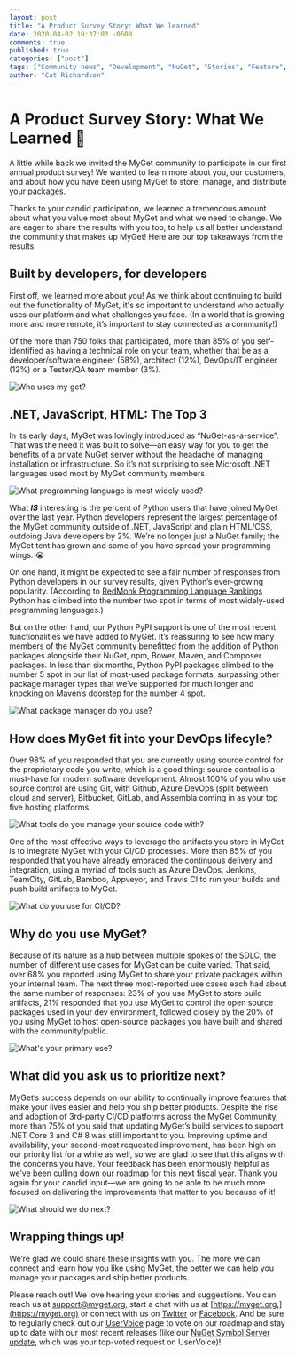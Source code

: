 ```yaml
---
layout: post
title: "A Product Survey Story: What We learned"
date: 2020-04-02 10:37:03 -0600
comments: true
published: true
categories: ["post"]
tags: ["Community news", "Development", "NuGet", "Stories", "Feature", "Python"]
author: "Cat Richardson"
---
```


# A Product Survey Story: What We Learned 🧐 


A little while back we invited the MyGet community to participate in our first annual product survey! We wanted to learn more about you, our customers, and about how you have been using MyGet to store, manage, and distribute your packages.

Thanks to your candid participation, we learned a tremendous amount about what you value most about MyGet and what we need to change. We are eager to share the results with you too, to help us all better understand the community that makes up MyGet! Here are our top takeaways from the results.


## Built by developers, for developers

First off, we learned more about you! As we think about continuing to build out the functionality of MyGet, it's so important to understand who actually uses our platform and what challenges you face. (In a world that is growing more and more remote, it’s important to stay connected as a community!)

Of the more than 750 folks that participated, more than 85% of you self-identified as having a technical role on your team, whether that be as a developer/software engineer (58%), architect (12%), DevOps/IT engineer (12%) or a Tester/QA team member (3%).

![Who uses my get?](/images/2020/Who-uses-MyGet.jpg "Who-uses-MyGet")


## .NET, JavaScript, HTML: The Top 3
In its early days, MyGet was lovingly introduced as  “NuGet-as-a-service”. That was the need it was built to solve—an easy way for you to get the benefits of a private NuGet server without the headache of managing installation or infrastructure. So it’s not surprising to see Microsoft .NET languages used most by MyGet community members.


![What programming language is most widely used?](/images/2020/What-programming-language-used.png "What-programming-language-used")


What _**IS**_  interesting is the percent of Python users that have joined MyGet over the last year. Python developers represent the largest percentage of the MyGet community outside of .NET, JavaScript and plain HTML/CSS, outdoing Java developers by 2%. We’re no longer just a NuGet family; the MyGet tent has grown and some of you have spread your programming wings. 😭

On one hand, it might be expected to see a fair number of responses from Python developers in our survey results, given Python’s ever-growing popularity. (According to [RedMonk Programming Language Rankings](https://redmonk.com/sogrady/2020/02/28/language-rankings-1-20/) Python has climbed into the number two spot in terms of most widely-used programming languages.)

But on the other hand, our Python PyPI support is one of the most recent functionalities we have added to MyGet. It’s reassuring to see how many members of the MyGet community benefitted from the addition of Python packages alongside their NuGet, npm, Bower, Maven, and Composer packages. In less than six months, Python PyPI packages climbed to the number 5 spot in our list of most-used package formats, surpassing other package manager types that we’ve supported for much longer and knocking on Maven’s doorstep for the number 4 spot.


![What package manager do you use?](/images/2020/What-Package-manager-does-your-team-use.png "What-Package-manager-does-your-team-use")



## How does MyGet fit into your DevOps lifecyle?  

Over 98% of you responded that you are currently using source control for the proprietary code you write, which is a good thing: source control is a must-have for modern software development. Almost 100% of you who use source control are using Git, with Github, Azure DevOps (split between cloud and server), Bitbucket, GitLab, and Assembla coming in as your top five hosting platforms.


![What tools do you manage your source code with?](/images/2020/Whats-source-code-do-you-use.jpg "Whats-source-code-do-you-use")


One of the most effective ways to leverage the artifacts you store in MyGet is to integrate MyGet with your CI/CD processes. More than 85% of you responded that you have already embraced the continuous delivery and integration, using a myriad of tools such as Azure DevOps, Jenkins, TeamCity, GitLab, Bamboo, Appveyor, and Travis CI to run your builds and push build artifacts to MyGet.


![What do you use for CI/CD?](/images/2020/What-do-you-use-CI-CD.jpg "What-do-you-use-CI-CD")


## Why do you use MyGet?

Because of its nature as a hub between multiple spokes of the SDLC, the number of different use cases for MyGet can be quite varied. That said, over 68% you reported using MyGet to share your private packages within your internal team. The next three most-reported use cases each had about the same number of responses:  23% of you use MyGet to store build artifacts, 21% responded that you use MyGet to control the open source packages used in your dev environment, followed closely by the 20% of you using MyGet to host open-source packages you have built and shared with the community/public. 


![What's your primary use?](/images/2020/What-is-your-primary-use.jpg "What-is-your-primary-use")


## What did you ask us to prioritize next?

MyGet’s success depends on our ability to continually improve features that make your lives easier and help you ship better products. Despite the rise and adoption of 3rd-party CI/CD platforms across the MyGet Community, more than 75% of you said that updating MyGet’s build services to support .NET Core 3 and C# 8 was still important to you. Improving uptime and availability, your second-most requested improvement, has been high on our priority list for a while as well, so we are glad to see that this aligns with the concerns you have. Your feedback has been enormously helpful as we’ve been culling down our roadmap for this next fiscal year. Thank you again for your candid input—we are going to be able to be much more focused on delivering the improvements that matter to you because of it!


![What should we do next?](/images/2020/What-should-we-do-next.jpg "What-should-we-do-next")



## Wrapping things up!

We’re glad we could share these insights with you. The more we can connect and learn how you like using MyGet, the better we can help you manage your packages and ship better products. 

Please reach out! We love hearing your stories and suggestions. You can reach us at [support@myget.org,](mailto:support@myget.org) start a chat with us at [https://myget.org,](https://myget.org) or connect with us on [Twitter](https://twitter.com/mygetteam) or [Facebook](https://facebook.com/mygetteam). And be sure to regularly check out our [UserVoice](https://myget.uservoice.com/forums/135675-general) page to vote on our roadmap and stay up to date with our most recent releases (like our [NuGet Symbol Server update](http://blog.myget.org/post/2020/03/05/myget-nuget-symbols-snupkgs.html), which was your top-voted request on UserVoice)!  
 
